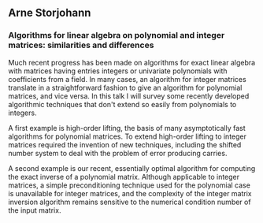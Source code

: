 

## Arne Storjohann


### Algorithms for linear algebra on polynomial and integer matrices: similarities and differences

Much recent progress has been made on algorithms for exact linear algebra with matrices having entries integers or univariate polynomials with coefficients from a field.  In many cases, an algorithm for integer matrices translate in a straightforward fashion to give an algorithm for polynomial matrices, and vice versa.  In this talk I will survey some recently developed algorithmic techniques that don't extend so easily from polynomials to integers. 

A first example is high-order lifting, the basis of many asymptotically fast algorithms for polynomial matrices.  To extend high-order lifting to integer matrices required the invention of new techniques, including the shifted number system to deal with the problem of error producing carries. 

A second example is our recent, essentially optimal algorithm for computing the exact inverse of a polynomial matrix.  Although applicable to integer matrices, a simple preconditioning technique used for the polynomial case is unavailable for integer matrices, and the complexity of the integer matrix inversion algorithm remains sensitive to the numerical condition number of the input matrix. 
